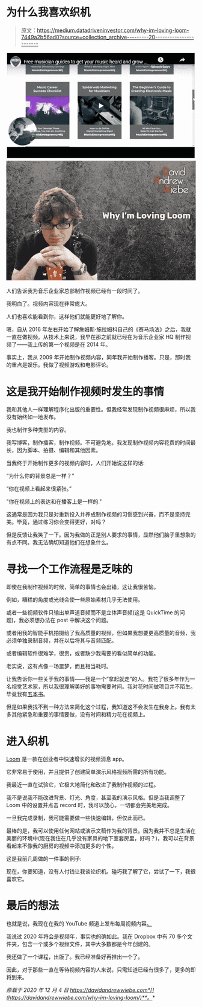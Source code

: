 # 为什么我喜欢织机

> 原文：<https://medium.datadriveninvestor.com/why-im-loving-loom-7449a2b56ad0?source=collection_archive---------20----------------------->

![](img/c4c58f658c3c0be6b4c137377f4e3e61.png)![](img/10447effb877784614bc80837926b4bc.png)

人们告诉我为音乐企业家总部制作视频已经有一段时间了。

我明白了。视频内容现在非常庞大。

人们也喜欢能看到你，这样他们就能更好地了解你。

嗯，自从 2016 年左右开始了解詹姆斯·施拉姆科自己的《赛马场法》之后，我就一直在做视频。从技术上来说，我早在那之前就已经在为音乐企业家 HQ 制作视频了——我上传的第一个视频是在 2014 年。

事实上，我从 2009 年开始制作视频内容，同年我开始制作播客。只是，那时我的重点是娱乐。我做了视频游戏和电影评论。

# 这是我开始制作视频时发生的事情

我和其他人一样理解程序化出版的重要性。但我经常发现制作视频很麻烦，所以我没有始终如一地发布。

我也制作多种类型的内容。

我写博客，制作播客，制作视频。不可避免地，我发现制作视频内容花费的时间最长，因为脚本、拍摄、编辑和其他因素。

当我终于开始制作更多的视频内容时，人们开始说这样的话:

“为什么你的背景总是一样？”

“你在视频上看起来很紧张。”

"你在视频上的表达和在播客上是一样的."

这通常是因为我只是对重新投入并养成制作视频的习惯感到兴奋，而不是坚持完美。毕竟，通过练习你会变得更好，对吗？

但是反馈让我笑了一下。因为我做的正是别人要求的事情，显然他们脑子里想象的有点不同。我无法确切知道他们在想象什么。

# 寻找一个工作流程是乏味的

即使在我制作视频的时候，简单的事情也会出错，这让我很苦恼。

例如，糟糕的角度或光线会使一些原始素材几乎无法使用。

或者一些视频软件只输出单声道音频而不是立体声音频(这是 QuickTime 的问题)，我必须想办法在 post 中解决这个问题。

或者用我的智能手机拍摄给了我高质量的视频，但如果我想要更高质量的音频，我必须单独录制音频，并在以后将其与音频匹配。

或者编辑软件很难学，很贵，或者缺少我需要的看似简单的功能。

老实说，这有点像一场噩梦，而且相当耗时。

让我告诉你一些关于我的事情——我是一个“拿起就走”的人。我花了很多年作为一名视觉艺术家，所以我很理解美好的事物需要时间。我对花时间做项目并不陌生。毕竟我有[五本书](https://www.musicentrepreneurhq.com/books/)。

但是如果我找不到一种方法来简化这个过程，我知道这不会发生在我身上。我有太多其他紧急和重要的事情要做，没有时间和精力花在视频上。

# 进入织机

[Loom](https://www.loom.com/) 是一款在创业者中快速增长的视频消息 app。

它非常易于使用，并且提供了创建简单演示风格视频所需的所有功能。

我最近一直在试验它，它极大地简化和改进了我制作视频的过程。

我不是说我不能改进背景、灯光、角度，甚至我的演示风格。但是当我调整了 Loom 中的设置并点击 record 时，我可以放心，一切都会完美地完成。

一旦我完成录制，我可能需要做一些快速编辑，但仅此而已。

最棒的是，我可以使用任何网站或演示文稿作为我的背景。因为我并不总是生活在美丽的环境中(现在我住在几乎没有家具的地下室套房里，好吗？)，我可以在背景看起来不像我的厨房的视频中添加更多的个性。

这是我前几周做的一件事的例子:

现在，你要知道，没有人付钱让我谈论织机。碰巧我了解了它，尝试了一下，我很喜欢它。

# 最后的想法

也就是说，我现在在我的 YouTube 频道上发布每周视频内容[。](https://www.youtube.com/c/Dawcast/?sub_confirmation=1)

我说过 2020 年将会是视频年，事实也的确如此。我在 Dropbox 中有 70 多个文件夹，包含一个或多个视频文件，其中大多数都是今年创建的。

我还做了一个课程，出版了。我已经准备好再推出一个了。

因此，对于那些一直在等待视频内容的人来说，只需知道已经有很多了，更多的即将到来。

*原载于 2020 年 12 月 4 日 https://davidandrewwiebe.com*[](https://davidandrewwiebe.com/why-im-loving-loom/)**。**